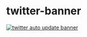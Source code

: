 # twitter-banner
[![twitter auto update banner](https://github.com/dhohirpradana/twitter-banner/actions/workflows/main.yml/badge.svg)](https://github.com/dhohirpradana/twitter-banner/actions/workflows/main.yml)
